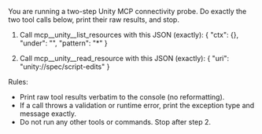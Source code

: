 You are running a two-step Unity MCP connectivity probe. Do exactly the two tool calls below, print their raw results, and stop.

1) Call mcp__unity__list_resources with this JSON (exactly):
   { "ctx": {}, "under": "", "pattern": "*" }

2) Call mcp__unity__read_resource with this JSON (exactly):
   { "uri": "unity://spec/script-edits" }

Rules:
- Print raw tool results verbatim to the console (no reformatting).
- If a call throws a validation or runtime error, print the exception type and message exactly.
- Do not run any other tools or commands. Stop after step 2.

